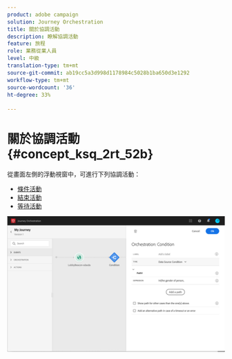 ```yaml
---
product: adobe campaign
solution: Journey Orchestration
title: 關於協調活動
description: 瞭解協調活動
feature: 旅程
role: 業務從業人員
level: 中級
translation-type: tm+mt
source-git-commit: ab19cc5a3d998d1178984c5028b1ba650d3e1292
workflow-type: tm+mt
source-wordcount: '36'
ht-degree: 33%

---
```



# 關於協調活動 {#concept_ksq_2rt_52b}

從畫面左側的浮動視窗中，可進行下列協調活動：

* [條件活動](../building-journeys/condition-activity.md)
* [結束活動](../building-journeys/end-activity.md)
* [等待活動](../building-journeys/wait-activity.md)

![](../assets/journey49.png)
